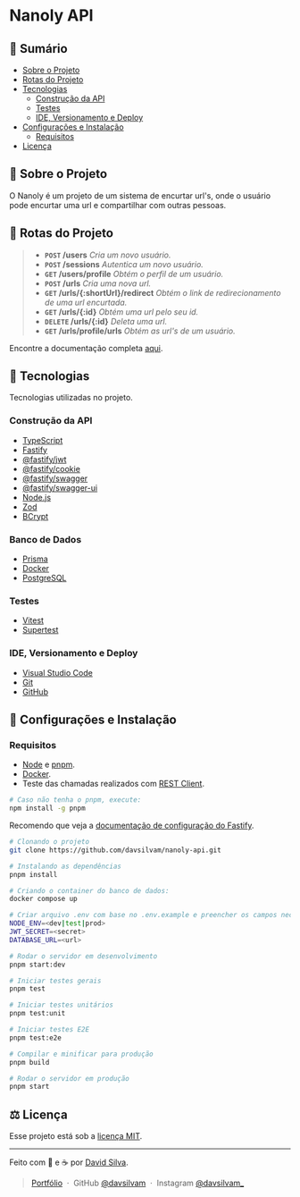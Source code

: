 # Nanoly API

## :bookmark: **Sumário**

- [Sobre o Projeto](#link-sobre-o-projeto)
- [Rotas do Projeto](#file_folder-rotas-do-projeto)
- [Tecnologias](#wrench-tecnologias)
  - [Construção da API](#construção-da-api)
  - [Testes](#testes)
  - [IDE, Versionamento e Deploy](#ide-versionamento-e-deploy)
- [Configurações e Instalação](#rocket-configurações-e-instalação)
  - [Requisitos](#requisitos)
- [Licença](#balance_scale-licença)

## :link: **Sobre o Projeto**

O Nanoly é um projeto de um sistema de encurtar url's, onde o usuário pode encurtar uma url e compartilhar com outras pessoas.

## :file_folder: Rotas do Projeto

> - **`POST` /users** _Cria um novo usuário._
> - **`POST` /sessions** _Autentica um novo usuário._
> - **`GET` /users/profile** _Obtém o perfil de um usuário._
> - **`POST` /urls** _Cria uma nova url._
> - **`GET` /urls/{:shortUrl}/redirect** _Obtém o link de redirecionamento de uma url encurtada._
> - **`GET` /urls/{:id}** _Obtém uma url pelo seu id._
> - **`DELETE` /urls/{:id}** _Deleta uma url._
> - **`GET` /urls/profile/urls** _Obtém as url's de um usuário._

Encontre a documentação completa [aqui](https://nanoly-api.onrender.com/docs).

## :wrench: **Tecnologias**

Tecnologias utilizadas no projeto.

### **Construção da API**

- [TypeScript](https://www.typescriptlang.org)
- [Fastify](https://fastify.dev)
- [@fastify/jwt](https://github.com/fastify/fastify-jwt)
- [@fastify/cookie](https://github.com/fastify/fastify-cookie)
- [@fastify/swagger](https://github.com/fastify/fastify-swagger)
- [@fastify/swagger-ui](https://github.com/fastify/fastify-swagger-ui)
- [Node.js](https://nodejs.org/en)
- [Zod](https://zod.dev)
- [BCrypt](https://www.npmjs.com/package/bcrypt)

### **Banco de Dados**

- [Prisma](https://www.prisma.io/)
- [Docker](https://www.docker.com/)
- [PostgreSQL](https://www.postgresql.org/)

### **Testes**

- [Vitest](https://vitest.dev)
- [Supertest](https://www.npmjs.com/package/supertest)

### **IDE, Versionamento e Deploy**

- [Visual Studio Code](https://code.visualstudio.com)
- [Git](https://git-scm.com)
- [GitHub](https://github.com)

## :rocket: **Configurações e Instalação**

### Requisitos

- [Node](https://nodejs.org/) e [pnpm](https://pnpm.io/pt/).
- [Docker](https://www.docker.com/).
- Teste das chamadas realizados com [REST Client](https://marketplace.visualstudio.com/items?itemName=humao.rest-client).

```sh
# Caso não tenha o pnpm, execute:
npm install -g pnpm
```

Recomendo que veja a [documentação de configuração do Fastify](https://fastify.dev/docs/latest/Reference/).

```sh
# Clonando o projeto
git clone https://github.com/davsilvam/nanoly-api.git

# Instalando as dependências
pnpm install

# Criando o container do banco de dados:
docker compose up

# Criar arquivo .env com base no .env.example e preencher os campos necessários
NODE_ENV=<dev|test|prod>
JWT_SECRET=<secret>
DATABASE_URL=<url>

# Rodar o servidor em desenvolvimento
pnpm start:dev

# Iniciar testes gerais
pnpm test

# Iniciar testes unitários
pnpm test:unit

# Iniciar testes E2E
pnpm test:e2e

# Compilar e minificar para produção
pnpm build

# Rodar o servidor em produção
pnpm start
```

## :balance_scale: **Licença**

Esse projeto está sob a [licença MIT](https://github.com/davsilvam/nanoly-api/blob/main/LICENSE.md).

---

Feito com 🤍 e ☕ por <a href="https://www.linkedin.com/in/davsilvam/">David Silva</a>.

> [Portfólio](https://davidsilvam.vercel.app) &nbsp;&middot;&nbsp;
> GitHub [@davsilvam](https://github.com/davsilvam) &nbsp;&middot;&nbsp;
> Instagram [@davsilvam\_](https://www.instagram.com/davsilvam_/)

